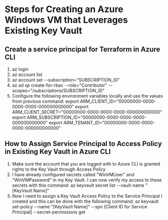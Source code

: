 # Steps for Creating an Azure Windows VM that Leverages Existing Key Vault
## Create a service principal for Terraform in Azure CLI
1.  az login
2.  az account list
3.  az account set --subscription="SUBSCRIPTION_ID"
4.  az ad sp create-for-rbac --role="Contributor" --scopes="/subscriptions/SUBSCRIPTION_ID"
5.  Configure the following environment variables locally and use the values from previous command:
    export ARM_CLIENT_ID="00000000-0000-0000-0000-000000000000"
    export ARM_CLIENT_SECRET="00000000-0000-0000-0000-000000000000"
    export ARM_SUBSCRIPTION_ID="00000000-0000-0000-0000-000000000000"
    export ARM_TENANT_ID="00000000-0000-0000-0000-000000000000"

## How to Assign Service Principal to Access Policy in Existing Key Vault in Azure CLI
1.  Make sure the account that you are logged with to Azure CLI is granted rights to the Key Vault through Access Policy
2.  I have already configured secrets called "WinVMUser" and "WinVMPassword" in my Key Vault.  I can now verify my access to these secrets with this command:
    az keyvault secret list --vault-name "[KeyVault Name]"
3.  Now I need to assign a Key Vault Access Policy to the Service Principal I created and this can be done with the following command:
    az keyvault set-policy --name "[KeyVault Name]" --spn [Client ID for Service Principal] --secret-permissions get
